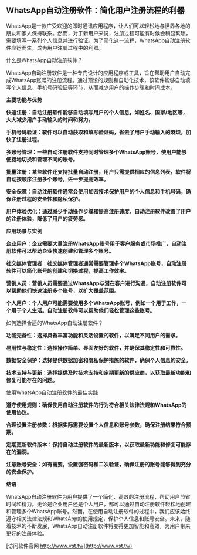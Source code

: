 ## **WhatsApp自动注册软件：简化用户注册流程的利器**

WhatsApp是一款广受欢迎的即时通讯应用程序，让人们可以轻松地与世界各地的朋友和家人保持联系。然而，对于新用户来说，注册过程可能有时候会稍显繁琐，需要填写一系列个人信息并进行验证。为了简化这一流程，WhatsApp自动注册软件应运而生，成为用户注册过程中的利器。

什么是WhatsApp自动注册软件？

WhatsApp自动注册软件是一种专门设计的应用程序或工具，旨在帮助用户自动完成WhatsApp账号的注册流程。通过预设的规则和自动化技术，该软件能够自动填写个人信息、手机号码验证等环节，从而减少用户的操作步骤和时间成本。

**主要功能与优势**

**快速注册：自动注册软件能够自动填写用户的个人信息，如姓名、国家/地区等，大大减少用户手动输入的时间和努力。**

**手机号码验证：软件可以自动获取和填写验证码，省去了用户手动输入的麻烦，加快了注册过程。**

**多账号管理：一些自动注册软件支持同时管理多个WhatsApp账号，使用户能够便捷地切换和管理不同的账号。**

**批量注册：某些软件还支持批量自动注册，用户只需提供相应的信息列表，软件将自动按顺序注册多个账号，进一步提高效率。**

**安全保障：自动注册软件通常会使用加密技术保护用户的个人信息和手机号码，确保注册过程的安全性和隐私保护。**

**用户体验优化：通过减少手动操作步骤和提高注册速度，自动注册软件改善了用户的注册体验，降低了用户的疲劳感。**

**应用场景与实例**

**企业用户：企业需要大量注册WhatsApp账号用于客户服务或市场推广，自动注册软件可以帮助企业快速创建和管理多个账号。**

**社交媒体管理者：社交媒体管理者通常需要管理多个WhatsApp账号，自动注册软件可以简化账号的创建和切换过程，提高工作效率。**

**营销人员：营销人员需要通过WhatsApp与潜在客户进行沟通，自动注册软件可以帮助他们快速注册多个账号，以扩大覆盖范围。**

**个人用户：个人用户可能需要使用多个WhatsApp账号，例如一个用于工作，一个用于个人生活。自动注册软件可以帮助他们轻松管理这些账号。**

如何选择合适的WhatsApp自动注册软件？

**功能完备性：选择具备丰富功能和灵活设置的软件，以满足不同用户的需求。**

**易用性与稳定性：选择操作简单、界面友好的软件，并确保其稳定性和可靠性。**

**数据安全保护：选择提供数据加密和隐私保护措施的软件，确保个人信息的安全。**

**技术支持与更新：选择提供及时技术支持和定期更新的供应商，以获取最新功能和修复可能存在的问题。**

使用WhatsApp自动注册软件的最佳实践

**遵守使用规则：确保使用自动注册软件的行为符合相关法律法规和WhatsApp的使用协议。**

**合理设置注册参数：根据实际需要设置个人信息和账号参数，确保注册结果符合预期。**

**定期更新软件版本：保持自动注册软件的最新版本，以获取最新功能和修复可能存在的漏洞。**

**注意账号安全：如有需要，设置强密码和二次验证，确保注册的账号能够得到充分的安全保护。**

**结语**

WhatsApp自动注册软件为用户提供了一个简化、高效的注册流程，帮助用户节省时间和精力。无论是企业用户还是个人用户，都可以通过自动注册软件轻松地创建和管理多个WhatsApp账号。然而，在使用自动注册软件的过程中，我们应该始终遵守相关法律法规和WhatsApp的使用规定，保护个人信息和账号安全。未来，随着技术的不断发展，WhatsApp自动注册软件将变得更加智能和高效，为用户带来更好的注册体验。


[访问软件官网 http://www.vst.tw](http://www.vst.tw)
